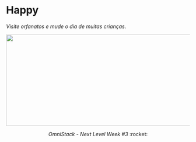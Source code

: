 # Happy

*Visite orfanatos e mude o dia de muitas crianças.*

<img width="600" height="250" src="https://github.com/Renataandrade/happy/blob/main/assets/images/happy-readme.jpeg?raw=true">

<p align="center"><i>OmniStack - Next Level Week #3</i> :rocket: </p>
